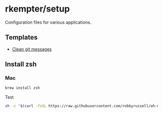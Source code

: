 # rkempter/setup
Configuration files for various applications.

## Templates
- [Clean git messages](http://codeinthehole.com/writing/a-useful-template-for-commit-messages/)

## Install zsh

### Mac

```bash
brew install zsh
```

Test

```bash
sh -c "$(curl -fsSL https://raw.githubusercontent.com/robbyrussell/oh-my-zsh/master/tools/install.sh)"
```
